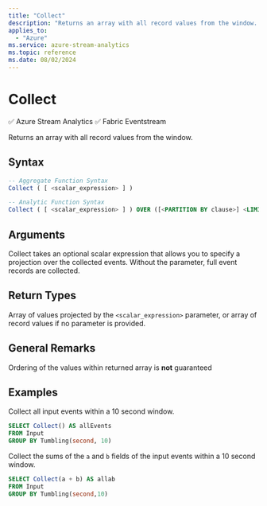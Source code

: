 ```yaml
---
title: "Collect"
description: "Returns an array with all record values from the window. "
applies_to: 
  - "Azure"
ms.service: azure-stream-analytics
ms.topic: reference
ms.date: 08/02/2024
---
```


# Collect
:white_check_mark: Azure Stream Analytics :white_check_mark: Fabric Eventstream

Returns an array with all record values from the window.

 
 ## Syntax  
  
```SQL
-- Aggregate Function Syntax
Collect ( [ <scalar_expression> ] )

-- Analytic Function Syntax
Collect ( [ <scalar_expression> ] ) OVER ([<PARTITION BY clause>] <LIMIT DURATION clause> [<WHEN clause>])
```  
  
## Arguments
Collect takes an optional scalar expression that allows you to specify a projection over the collected events. Without the parameter, full event records are collected.
  
## Return Types  
Array of values projected by the `<scalar_expression>` parameter, or array of record values if no parameter is provided.  

## General Remarks
Ordering of the values within returned array is **not** guaranteed

## Examples

Collect all input events within a 10 second window.

```SQL  
SELECT Collect() AS allEvents 
FROM Input 
GROUP BY Tumbling(second, 10) 
```

Collect the sums of the `a` and `b` fields of the input events within a 10 second window.

```SQL  
SELECT Collect(a + b) AS allab 
FROM Input 
GROUP BY Tumbling(second,10) 
```
